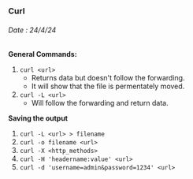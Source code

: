 ### Curl ###

###### Date : 24/4/24

**General Commands:**

1. `curl <url>`
    - Returns data but doesn't follow the forwarding.
    - It will show that the file is permentately moved.
2. `curl -L <url>`
    - Will follow the forwarding and return data.

**Saving the output**
1. `curl -L <url> > filename`
2. `curl -o filename <url>`
3. `curl -X <http_methods>`
4. `curl -H 'headername:value' <url>`
5. `curl -d 'username=admin&password=1234' <url>`
  